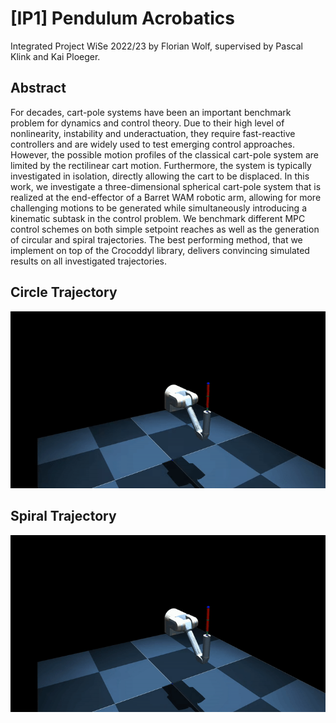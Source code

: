 # [IP1] Pendulum Acrobatics

Integrated Project WiSe 2022/23 by Florian Wolf, supervised by Pascal Klink and Kai Ploeger.

## Abstract
For decades, cart-pole systems have been an important benchmark problem for dynamics and control theory.
Due to their high level of nonlinearity, instability and underactuation, they require fast-reactive
controllers and are widely used to test emerging control approaches. However, the possible motion
profiles of the classical cart-pole system are limited by the rectilinear cart motion. Furthermore, the
system is typically investigated in isolation, directly allowing the cart to be displaced. In this work,
we investigate a three-dimensional spherical cart-pole system that is realized at the end-effector of a
Barret WAM robotic arm, allowing for more challenging motions to be generated while simultaneously
introducing a kinematic subtask in the control problem. We benchmark different MPC control schemes on
both simple setpoint reaches as well as the generation of circular and spiral trajectories. The best
performing method, that we implement on top of the Crocoddyl library, delivers convincing simulated
results on all investigated trajectories.

## Circle Trajectory
![Alt Text](videos/circle.gif)

## Spiral Trajectory
![Alt Text](videos/spiral.gif)